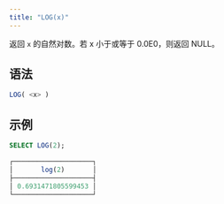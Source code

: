 ```yaml
---
title: "LOG(x)"
---
```


返回 `x` 的自然对数。若 x 小于或等于 0.0E0，则返回 NULL。

## 语法

```sql
LOG( <x> )
```

## 示例

```sql
SELECT LOG(2);

┌────────────────────┐
│       log(2)       │
├────────────────────┤
│ 0.6931471805599453 │
└────────────────────┘
```